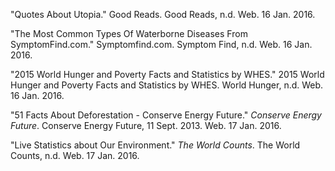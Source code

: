"Quotes About Utopia." Good Reads. Good Reads, n.d. Web. 16 Jan. 2016. 

"The Most Common Types Of Waterborne Diseases From SymptomFind.com." Symptomfind.com. Symptom Find, n.d. Web. 16 Jan. 2016. 

"2015 World Hunger and Poverty Facts and Statistics by WHES." 2015 World Hunger and Poverty Facts and Statistics by WHES. World Hunger, n.d. Web. 16 Jan. 2016.

"51 Facts About Deforestation - Conserve Energy Future." <i>Conserve Energy Future</i>. Conserve Energy Future, 11 Sept. 2013. Web. 17 Jan. 2016.

"Live Statistics about Our Environment." <i>The World Counts</i>. The World Counts, n.d. Web. 17 Jan. 2016.


